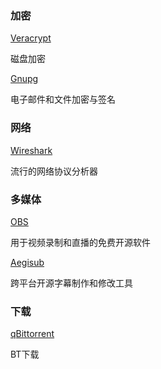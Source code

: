 
### 加密
[Veracrypt](https://www.veracrypt.fr/en/Downloads.html)

磁盘加密

[Gnupg](https://gnupg.org/download/index.html)

电子邮件和文件加密与签名

### **网络**

[Wireshark](https://wireshark.org)

流行的网络协议分析器

### 多媒体

[OBS](https://obsproject.com/)

用于视频录制和直播的免费开源软件

[Aegisub](https://aegisub.org/)

跨平台开源字幕制作和修改工具

### 下载

[qBittorrent](https://github.com/c0re100/qBittorrent-Enhanced-Edition)

BT下载